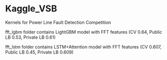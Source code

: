 # Kaggle_VSB
Kernels for Power Line Fault Detection Competition 

fft_lgbm folder contains LightGBM model with FFT features (CV 0.64, Public LB 0.53, Private LB 0.61)

fft_lstm folder contains LSTM+Attention model with FFT features (CV 0.607, Public LB 0.45, Private LB 0.609)
